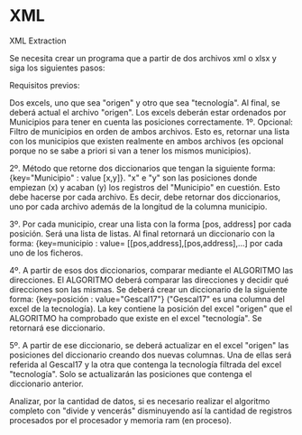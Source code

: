 # XML
XML Extraction

Se necesita crear un programa que a partir de dos archivos xml o xlsx y siga los siguientes pasos:

Requisitos previos:

Dos excels, uno que sea "origen" y otro que sea "tecnología". Al final, se deberá actual el archivo "origen".
Los excels deberán estar ordenados por Municipios para tener en cuenta las posiciones correctamente.
1º. Opcional: Filtro de municipios en orden de ambos archivos. Esto es, retornar una lista con los municipios que existen realmente en ambos archivos (es opcional porque no se sabe a priori si van a tener los mismos municipios).

2º. Método que retorne dos diccionarios que tengan la siguiente forma: {key="Municipio" : value [x,y]}. "x" e "y" son las posiciones donde empiezan (x) y acaban (y) los registros del "Municipio" en cuestión. Esto debe hacerse por cada archivo. Es decir, debe retornar dos diccionarios, uno por cada archivo además de la longitud de la columna municipio.

3º. Por cada municipio, crear una lista con la forma [pos, address] por cada posición. Será una lista de listas. Al final retornará un diccionario con la forma: {key=municipio : value= [[pos,address],[pos,address],...] por cada uno de los ficheros.

4º. A partir de esos dos diccionarios, comparar mediante el ALGORITMO las direcciones. El ALGORITMO deberá comparar las direcciones y decidir qué direcciones son las mismas. Se deberá crear un diccionario de la siguiente forma: {key=posición : value="Gescal17"} ("Gescal17" es una columna del excel de la tecnología). La key contiene la posición del excel "origen" que el ALGORITMO ha comprobado que existe en el excel "tecnología". Se retornará ese diccionario.

5º. A partir de ese diccionario, se deberá actualizar en el excel "origen" las posiciones del diccionario creando dos nuevas columnas. Una de ellas será referida al Gescal17 y la otra que contenga la tecnología filtrada del excel "tecnología". Solo se actualizarán las posiciones que contenga el diccionario anterior.

Analizar, por la cantidad de datos, si es necesario realizar el algoritmo completo con "divide y vencerás" disminuyendo así la cantidad de registros procesados por el procesador y memoria ram (en proceso).